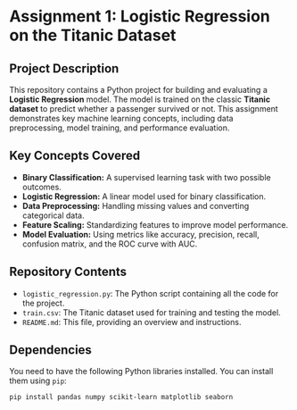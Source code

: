 # Assignment 1: Logistic Regression on the Titanic Dataset

## Project Description

This repository contains a Python project for building and evaluating a **Logistic Regression** model. The model is trained on the classic **Titanic dataset** to predict whether a passenger survived or not. This assignment demonstrates key machine learning concepts, including data preprocessing, model training, and performance evaluation.

## Key Concepts Covered

* **Binary Classification:** A supervised learning task with two possible outcomes.
* **Logistic Regression:** A linear model used for binary classification.
* **Data Preprocessing:** Handling missing values and converting categorical data.
* **Feature Scaling:** Standardizing features to improve model performance.
* **Model Evaluation:** Using metrics like accuracy, precision, recall, confusion matrix, and the ROC curve with AUC.

## Repository Contents

* `logistic_regression.py`: The Python script containing all the code for the project.
* `train.csv`: The Titanic dataset used for training and testing the model.
* `README.md`: This file, providing an overview and instructions.

## Dependencies

You need to have the following Python libraries installed. You can install them using `pip`:

```bash
pip install pandas numpy scikit-learn matplotlib seaborn
